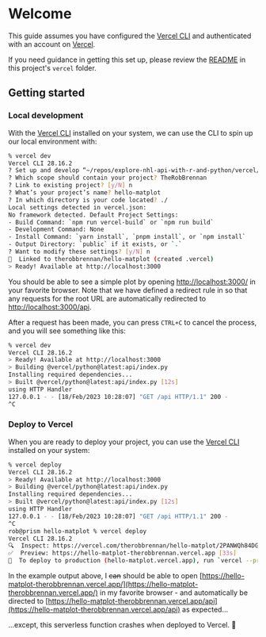 # Welcome

This guide assumes you have configured the [Vercel CLI](https://vercel.com/docs/cli) and authenticated with an account on [Vercel](https://vercel.com).

If you need guidance in getting this set up, please review the [README](../README.md) in this project's `vercel` folder.

## Getting started

### Local development

With the [Vercel CLI](https://vercel.com/docs/cli) installed on your system, we can use the CLI to spin up our local environment with:

```sh
% vercel dev
Vercel CLI 28.16.2
? Set up and develop “~/repos/explore-nhl-api-with-r-and-python/vercel/hello-matplot”? [Y/n] y
? Which scope should contain your project? TheRobBrennan
? Link to existing project? [y/N] n
? What’s your project’s name? hello-matplot
? In which directory is your code located? ./
Local settings detected in vercel.json:
No framework detected. Default Project Settings:
- Build Command: `npm run vercel-build` or `npm run build`
- Development Command: None
- Install Command: `yarn install`, `pnpm install`, or `npm install`
- Output Directory: `public` if it exists, or `.`
? Want to modify these settings? [y/N] n
🔗  Linked to therobbrennan/hello-matplot (created .vercel)
> Ready! Available at http://localhost:3000
```

You should be able to see a simple plot by opening [http://localhost:3000/](http://localhost:3000/) in your favorite browser. Note that we have defined a redirect rule in [](./vercel.json) so that any requests for the root URL are automatically redirected to [http://localhost:3000/api](http://localhost:3000/api).

After a request has been made, you can press `CTRL+C` to cancel the process, and you will see something like this:

```sh
% vercel dev
Vercel CLI 28.16.2
> Ready! Available at http://localhost:3000
> Building @vercel/python@latest:api/index.py
Installing required dependencies...
> Built @vercel/python@latest:api/index.py [12s]
using HTTP Handler
127.0.0.1 - - [18/Feb/2023 10:28:07] "GET /api HTTP/1.1" 200 -
^C
```

### Deploy to Vercel

When you are ready to deploy your project, you can use the [Vercel CLI](https://vercel.com/docs/cli) installed on your system:

```sh
% vercel deploy
Vercel CLI 28.16.2
> Ready! Available at http://localhost:3000
> Building @vercel/python@latest:api/index.py
Installing required dependencies...
> Built @vercel/python@latest:api/index.py [12s]
using HTTP Handler
127.0.0.1 - - [18/Feb/2023 10:28:07] "GET /api HTTP/1.1" 200 -
^C
rob@prism hello-matplot % vercel deploy
Vercel CLI 28.16.2
🔍  Inspect: https://vercel.com/therobbrennan/hello-matplot/2PANWQh84DGiRR3jx3yktdAk8fBz [2s]
✅  Preview: https://hello-matplot-therobbrennan.vercel.app [33s]
📝  To deploy to production (hello-matplot.vercel.app), run `vercel --prod`
```

In the example output above, I ~~can~~ should be able to open [https://hello-matplot-therobbrennan.vercel.app/](https://hello-matplot-therobbrennan.vercel.app/) in my favorite browser - and automatically be directed to [https://hello-matplot-therobbrennan.vercel.app/api](https://hello-matplot-therobbrennan.vercel.app/api) as expected...

...except, this serverless function crashes when deployed to Vercel. 🤔
